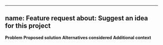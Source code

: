 
---
name: Feature request
about: Suggest an idea for this project
---

**Problem**
**Proposed solution**
**Alternatives considered**
**Additional context**
